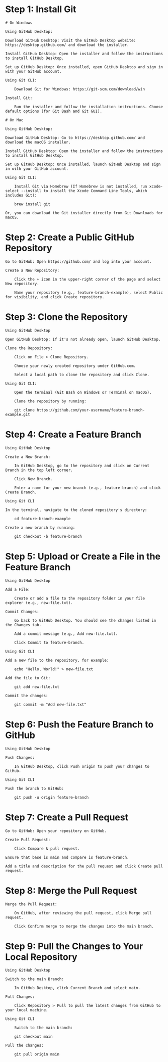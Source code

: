 # Step 1: Install Git

    # On Windows

    Using GitHub Desktop:

    Download GitHub Desktop: Visit the GitHub Desktop website: https://desktop.github.com/ and download the installer.

    Install GitHub Desktop: Open the installer and follow the instructions to install GitHub Desktop.

    Set up GitHub Desktop: Once installed, open GitHub Desktop and sign in with your GitHub account.

    Using Git CLI:

        Download Git for Windows: https://git-scm.com/download/win

    Install Git: 
    
        Run the installer and follow the installation instructions. Choose default options (for Git Bash and Git GUI).

    # On Mac

    Using GitHub Desktop:

    Download GitHub Desktop: Go to https://desktop.github.com/ and download the macOS installer.

    Install GitHub Desktop: Open the installer and follow the instructions to install GitHub Desktop.

    Set up GitHub Desktop: Once installed, launch GitHub Desktop and sign in with your GitHub account.

    Using Git CLI:

        Install Git via Homebrew (If Homebrew is not installed, run xcode-select --install to install the Xcode Command Line Tools, which includes Git):

        brew install git

    Or, you can download the Git installer directly from Git Downloads for macOS.

# Step 2: Create a Public GitHub Repository

    Go to GitHub: Open https://github.com/ and log into your account.

    Create a New Repository:

        Click the + icon in the upper-right corner of the page and select New repository.

        Name your repository (e.g., feature-branch-example), select Public for visibility, and click Create repository.

# Step 3: Clone the Repository

    Using GitHub Desktop

    Open GitHub Desktop: If it's not already open, launch GitHub Desktop.

    Clone the Repository:

        Click on File > Clone Repository.

        Choose your newly created repository under GitHub.com.

        Select a local path to clone the repository and click Clone.
    
    Using Git CLI:

        Open the terminal (Git Bash on Windows or Terminal on macOS).

        Clone the repository by running:

        git clone https://github.com/your-username/feature-branch-example.git

# Step 4: Create a Feature Branch

    Using GitHub Desktop

    Create a New Branch:

        In GitHub Desktop, go to the repository and click on Current Branch in the top left corner.

        Click New Branch.

        Enter a name for your new branch (e.g., feature-branch) and click Create Branch.

    Using Git CLI

    In the terminal, navigate to the cloned repository's directory:

        cd feature-branch-example

    Create a new branch by running:

        git checkout -b feature-branch

# Step 5: Upload or Create a File in the Feature Branch

    Using GitHub Desktop

    Add a File:

        Create or add a file to the repository folder in your file explorer (e.g., new-file.txt).

    Commit Changes:

        Go back to GitHub Desktop. You should see the changes listed in the Changes tab.

        Add a commit message (e.g., Add new-file.txt).

        Click Commit to feature-branch.

    Using Git CLI

    Add a new file to the repository, for example:

        echo "Hello, World!" > new-file.txt

    Add the file to Git:
        
        git add new-file.txt

    Commit the changes:
        
        git commit -m "Add new-file.txt"

# Step 6: Push the Feature Branch to GitHub

    Using GitHub Desktop

    Push Changes:
        
        In GitHub Desktop, click Push origin to push your changes to GitHub.

    Using Git CLI

    Push the branch to GitHub:
        
        git push -u origin feature-branch

# Step 7: Create a Pull Request

    Go to GitHub: Open your repository on GitHub.

    Create Pull Request:
        
        Click Compare & pull request.

    Ensure that base is main and compare is feature-branch.
    
    Add a title and description for the pull request and click Create pull request.

# Step 8: Merge the Pull Request

    Merge the Pull Request:
        
        On GitHub, after reviewing the pull request, click Merge pull request.

        Click Confirm merge to merge the changes into the main branch.

# Step 9: Pull the Changes to Your Local Repository

    Using GitHub Desktop

    Switch to the main Branch:
    
        In GitHub Desktop, click Current Branch and select main.

    Pull Changes:
        
        Click Repository > Pull to pull the latest changes from GitHub to your local machine.

    Using Git CLI

        Switch to the main branch:
        
        git checkout main
    
    Pull the changes:
        
        git pull origin main
